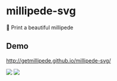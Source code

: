 # millipede-svg
:bug: Print a beautiful millipede

## Demo

http://getmillipede.github.io/millipede-svg/

![](https://cdn.rawgit.com/getmillipede/millipede-svg/gh-pages/millipede.svg)
![](https://cdn.rawgit.com/getmillipede/millipede-svg/gh-pages/millipede-animate.svg)
